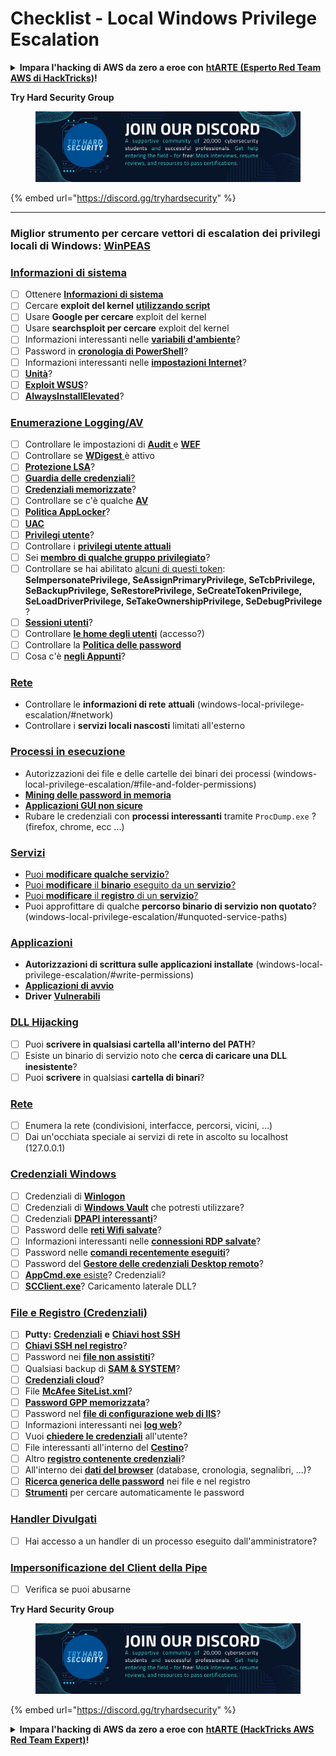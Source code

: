# Checklist - Local Windows Privilege Escalation

<details>

<summary><strong>Impara l'hacking di AWS da zero a eroe con</strong> <a href="https://training.hacktricks.xyz/courses/arte"><strong>htARTE (Esperto Red Team AWS di HackTricks)</strong></a><strong>!</strong></summary>

Altri modi per supportare HackTricks:

* Se desideri vedere la tua **azienda pubblicizzata su HackTricks** o **scaricare HackTricks in PDF** Controlla i [**PIANI DI ABBONAMENTO**](https://github.com/sponsors/carlospolop)!
* Ottieni il [**merchandising ufficiale di PEASS & HackTricks**](https://peass.creator-spring.com)
* Scopri [**La Famiglia PEASS**](https://opensea.io/collection/the-peass-family), la nostra collezione di esclusive [**NFT**](https://opensea.io/collection/the-peass-family)
* **Unisciti al** 💬 [**gruppo Discord**](https://discord.gg/hRep4RUj7f) o al [**gruppo telegram**](https://t.me/peass) o **seguici** su **Twitter** 🐦 [**@carlospolopm**](https://twitter.com/hacktricks\_live)**.**
* **Condividi i tuoi trucchi di hacking inviando PR a** [**HackTricks**](https://github.com/carlospolop/hacktricks) e [**HackTricks Cloud**](https://github.com/carlospolop/hacktricks-cloud) repos di github.

</details>

**Try Hard Security Group**

<figure><img src="../.gitbook/assets/telegram-cloud-document-1-5159108904864449420.jpg" alt=""><figcaption></figcaption></figure>

{% embed url="https://discord.gg/tryhardsecurity" %}

***

### **Miglior strumento per cercare vettori di escalation dei privilegi locali di Windows:** [**WinPEAS**](https://github.com/carlospolop/privilege-escalation-awesome-scripts-suite/tree/master/winPEAS)

### [Informazioni di sistema](windows-local-privilege-escalation/#system-info)

* [ ] Ottenere [**Informazioni di sistema**](windows-local-privilege-escalation/#system-info)
* [ ] Cercare **exploit del kernel** [**utilizzando script**](windows-local-privilege-escalation/#version-exploits)
* [ ] Usare **Google per cercare** exploit del kernel
* [ ] Usare **searchsploit per cercare** exploit del kernel
* [ ] Informazioni interessanti nelle [**variabili d'ambiente**](windows-local-privilege-escalation/#environment)?
* [ ] Password in [**cronologia di PowerShell**](windows-local-privilege-escalation/#powershell-history)?
* [ ] Informazioni interessanti nelle [**impostazioni Internet**](windows-local-privilege-escalation/#internet-settings)?
* [ ] [**Unità**](windows-local-privilege-escalation/#drives)?
* [ ] [**Exploit WSUS**](windows-local-privilege-escalation/#wsus)?
* [ ] [**AlwaysInstallElevated**](windows-local-privilege-escalation/#alwaysinstallelevated)?

### [Enumerazione Logging/AV](windows-local-privilege-escalation/#enumeration)

* [ ] Controllare le impostazioni di [**Audit** ](windows-local-privilege-escalation/#audit-settings)e [**WEF**](windows-local-privilege-escalation/#wef)
* [ ] Controllare se [**WDigest** ](windows-local-privilege-escalation/#wdigest)è attivo
* [ ] [**Protezione LSA**](windows-local-privilege-escalation/#lsa-protection)?
* [ ] [**Guardia delle credenziali**](windows-local-privilege-escalation/#credentials-guard)[?](windows-local-privilege-escalation/#cached-credentials)
* [ ] [**Credenziali memorizzate**](windows-local-privilege-escalation/#cached-credentials)?
* [ ] Controllare se c'è qualche [**AV**](https://github.com/carlospolop/hacktricks/blob/it/windows-hardening/windows-av-bypass/README.md)
* [ ] [**Politica AppLocker**](https://github.com/carlospolop/hacktricks/blob/it/windows-hardening/authentication-credentials-uac-and-efs/README.md#applocker-policy)?
* [ ] [**UAC**](https://github.com/carlospolop/hacktricks/blob/it/windows-hardening/authentication-credentials-uac-and-efs/uac-user-account-control/README.md)
* [ ] [**Privilegi utente**](windows-local-privilege-escalation/#users-and-groups)?
* [ ] Controllare i [**privilegi utente attuali**](windows-local-privilege-escalation/#users-and-groups)
* [ ] Sei [**membro di qualche gruppo privilegiato**](windows-local-privilege-escalation/#privileged-groups)?
* [ ] Controllare se hai abilitato [alcuni di questi token](windows-local-privilege-escalation/#token-manipulation): **SeImpersonatePrivilege, SeAssignPrimaryPrivilege, SeTcbPrivilege, SeBackupPrivilege, SeRestorePrivilege, SeCreateTokenPrivilege, SeLoadDriverPrivilege, SeTakeOwnershipPrivilege, SeDebugPrivilege** ?
* [ ] [**Sessioni utenti**](windows-local-privilege-escalation/#logged-users-sessions)?
* [ ] Controllare [**le home degli utenti**](windows-local-privilege-escalation/#home-folders) (accesso?)
* [ ] Controllare la [**Politica delle password**](windows-local-privilege-escalation/#password-policy)
* [ ] Cosa c'è [**negli Appunti**](windows-local-privilege-escalation/#get-the-content-of-the-clipboard)?

### [Rete](windows-local-privilege-escalation/#network)

* Controllare le **informazioni di rete** **attuali** (windows-local-privilege-escalation/#network)
* Controllare i **servizi locali nascosti** limitati all'esterno

### [Processi in esecuzione](windows-local-privilege-escalation/#running-processes)

* Autorizzazioni dei file e delle cartelle dei binari dei processi (windows-local-privilege-escalation/#file-and-folder-permissions)
* [**Mining delle password in memoria**](windows-local-privilege-escalation/#memory-password-mining)
* [**Applicazioni GUI non sicure**](windows-local-privilege-escalation/#insecure-gui-apps)
* Rubare le credenziali con **processi interessanti** tramite `ProcDump.exe` ? (firefox, chrome, ecc ...)

### [Servizi](windows-local-privilege-escalation/#services)

* [Puoi **modificare qualche servizio**?](windows-local-privilege-escalation/#permissions)
* [Puoi **modificare** il **binario** eseguito da un **servizio**?](windows-local-privilege-escalation/#modify-service-binary-path)
* [Puoi **modificare** il **registro** di un **servizio**?](windows-local-privilege-escalation/#services-registry-modify-permissions)
* Puoi approfittare di qualche **percorso binario di servizio non quotato**? (windows-local-privilege-escalation/#unquoted-service-paths)

### [**Applicazioni**](windows-local-privilege-escalation/#applications)

* **Autorizzazioni di scrittura sulle applicazioni installate** (windows-local-privilege-escalation/#write-permissions)
* [**Applicazioni di avvio**](windows-local-privilege-escalation/#run-at-startup)
* **Driver** [**Vulnerabili**](windows-local-privilege-escalation/#drivers)

### [DLL Hijacking](windows-local-privilege-escalation/#path-dll-hijacking)

* [ ] Puoi **scrivere in qualsiasi cartella all'interno del PATH**?
* [ ] Esiste un binario di servizio noto che **cerca di caricare una DLL inesistente**?
* [ ] Puoi **scrivere** in qualsiasi **cartella di binari**?

### [Rete](windows-local-privilege-escalation/#network)

* [ ] Enumera la rete (condivisioni, interfacce, percorsi, vicini, ...)
* [ ] Dai un'occhiata speciale ai servizi di rete in ascolto su localhost (127.0.0.1)

### [Credenziali Windows](windows-local-privilege-escalation/#windows-credentials)

* [ ] Credenziali di [**Winlogon**](windows-local-privilege-escalation/#winlogon-credentials)
* [ ] Credenziali di [**Windows Vault**](windows-local-privilege-escalation/#credentials-manager-windows-vault) che potresti utilizzare?
* [ ] Credenziali [**DPAPI interessanti**](windows-local-privilege-escalation/#dpapi)?
* [ ] Password delle [**reti Wifi salvate**](windows-local-privilege-escalation/#wifi)?
* [ ] Informazioni interessanti nelle [**connessioni RDP salvate**](windows-local-privilege-escalation/#saved-rdp-connections)?
* [ ] Password nelle [**comandi recentemente eseguiti**](windows-local-privilege-escalation/#recently-run-commands)?
* [ ] Password del [**Gestore delle credenziali Desktop remoto**](windows-local-privilege-escalation/#remote-desktop-credential-manager)?
* [ ] [**AppCmd.exe** esiste](windows-local-privilege-escalation/#appcmd-exe)? Credenziali?
* [ ] [**SCClient.exe**](windows-local-privilege-escalation/#scclient-sccm)? Caricamento laterale DLL?

### [File e Registro (Credenziali)](windows-local-privilege-escalation/#files-and-registry-credentials)

* [ ] **Putty:** [**Credenziali**](windows-local-privilege-escalation/#putty-creds) **e** [**Chiavi host SSH**](windows-local-privilege-escalation/#putty-ssh-host-keys)
* [ ] [**Chiavi SSH nel registro**](windows-local-privilege-escalation/#ssh-keys-in-registry)?
* [ ] Password nei [**file non assistiti**](windows-local-privilege-escalation/#unattended-files)?
* [ ] Qualsiasi backup di [**SAM & SYSTEM**](windows-local-privilege-escalation/#sam-and-system-backups)?
* [ ] [**Credenziali cloud**](windows-local-privilege-escalation/#cloud-credentials)?
* [ ] File [**McAfee SiteList.xml**](windows-local-privilege-escalation/#mcafee-sitelist.xml)?
* [ ] [**Password GPP memorizzata**](windows-local-privilege-escalation/#cached-gpp-pasword)?
* [ ] Password nel [**file di configurazione web di IIS**](windows-local-privilege-escalation/#iis-web-config)?
* [ ] Informazioni interessanti nei [**log web**](windows-local-privilege-escalation/#logs)?
* [ ] Vuoi [**chiedere le credenziali**](windows-local-privilege-escalation/#ask-for-credentials) all'utente?
* [ ] File interessanti all'interno del [**Cestino**](windows-local-privilege-escalation/#credentials-in-the-recyclebin)?
* [ ] Altro [**registro contenente credenziali**](windows-local-privilege-escalation/#inside-the-registry)?
* [ ] All'interno dei [**dati del browser**](windows-local-privilege-escalation/#browsers-history) (database, cronologia, segnalibri, ...)?
* [ ] [**Ricerca generica delle password**](windows-local-privilege-escalation/#generic-password-search-in-files-and-registry) nei file e nel registro
* [ ] [**Strumenti**](windows-local-privilege-escalation/#tools-that-search-for-passwords) per cercare automaticamente le password

### [Handler Divulgati](windows-local-privilege-escalation/#leaked-handlers)

* [ ] Hai accesso a un handler di un processo eseguito dall'amministratore?

### [Impersonificazione del Client della Pipe](windows-local-privilege-escalation/#named-pipe-client-impersonation)

* [ ] Verifica se puoi abusarne

**Try Hard Security Group**

<figure><img src="../.gitbook/assets/telegram-cloud-document-1-5159108904864449420.jpg" alt=""><figcaption></figcaption></figure>

{% embed url="https://discord.gg/tryhardsecurity" %}

<details>

<summary><strong>Impara l'hacking di AWS da zero a eroe con</strong> <a href="https://training.hacktricks.xyz/courses/arte"><strong>htARTE (HackTricks AWS Red Team Expert)</strong></a><strong>!</strong></summary>

Altri modi per supportare HackTricks:

* Se desideri vedere la tua **azienda pubblicizzata in HackTricks** o **scaricare HackTricks in PDF** Controlla i [**PIANI DI ABBONAMENTO**](https://github.com/sponsors/carlospolop)!
* Ottieni il [**merchandising ufficiale PEASS & HackTricks**](https://peass.creator-spring.com)
* Scopri [**The PEASS Family**](https://opensea.io/collection/the-peass-family), la nostra collezione di esclusivi [**NFT**](https://opensea.io/collection/the-peass-family)
* **Unisciti al** 💬 [**gruppo Discord**](https://discord.gg/hRep4RUj7f) o al [**gruppo telegram**](https://t.me/peass) o **seguici** su **Twitter** 🐦 [**@carlospolopm**](https://twitter.com/hacktricks\_live)**.**
* **Condividi i tuoi trucchi di hacking inviando PR ai** [**HackTricks**](https://github.com/carlospolop/hacktricks) e [**HackTricks Cloud**](https://github.com/carlospolop/hacktricks-cloud) repository di Github.

</details>

